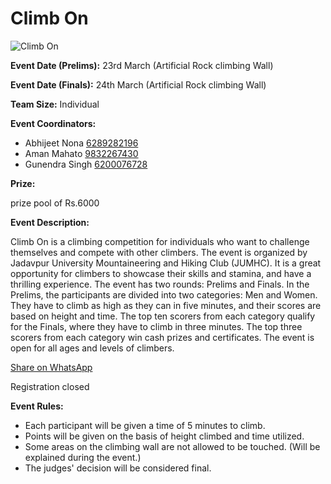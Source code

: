# Climb On

![Climb On](https://srijanju.in/images/events/ClimbOn.png)

**Event Date (Prelims):** 23rd March (Artificial Rock climbing Wall)

**Event Date (Finals):** 24th March (Artificial Rock climbing Wall)

**Team Size:** Individual

**Event Coordinators:**

- Abhijeet Nona [6289282196](tel:6289282196)
- Aman Mahato [9832267430](tel:9832267430)
- Gunendra Singh [6200076728](tel:6200076728)

**Prize:**

prize pool of Rs.6000

**Event Description:**

Climb On is a climbing competition for individuals who want to challenge themselves and compete with other climbers.
The event is organized by Jadavpur University Mountaineering and Hiking Club (JUMHC). It is a great opportunity for climbers to
showcase their skills and stamina, and have a thrilling experience.
The event has two rounds: Prelims and Finals.
In the Prelims, the participants are divided into two categories: Men and Women. They have to climb as high as they can in five minutes, and their scores are based on height and time.
The top ten scorers from each category qualify for the Finals, where they have to climb in three minutes.
The top three scorers from each category win cash prizes and certificates. The event is open for all ages and levels of climbers.

[Share on WhatsApp](https://wa.me/?text=Check%20out%20this%20event%3A%20Climb%20On%0A%0A%20Climb%20On%20is%20a%20climbing%20competition%20for%20individuals%20who%20want%20to%20challenge%20themselves%20and%20compete%20with%20other%20climbers.%20%0A%20%20%20%20%20%20%20%20The%20event%20is%20organized%20by%20Jadavpur%20University%20Mountaineering%20and%20Hiking%20Club%20(JUMHC).%20It%20is%20a%20great%20opportunity%20for%20climbers%20to%0A%20%20%20%20%20%20%20%20showcase%20their%20skills%20and%20stamina%2C%20and%20have%20a%20thrilling%20experience.%0A%20%20%20%20%20%20%20%20The%20event%20has%20two%20rounds%3A%20Prelims%20and%20Finals.%0A%20%20%20%20%20%20%20%20In%20the%20Prelims%2C%20the%20participants%20are%20divided%20into%20two%20categories%3A%20Men%20and%20Women.%20They%20have%20to%20climb%20as%20high%20as%20they%20can%20in%20five%20minutes%2C%20and%20their%20scores%20are%20based%20on%20height%20and%20time.%0A%20%20%20%20%20%20%20%20The%20top%20ten%20scorers%20from%20each%20category%20qualify%20for%20the%20Finals%2C%20where%20they%20have%20to%20climb%20in%20three%20minutes.%0A%20%20%20%20%20%20%20%20The%20top%20three%20scorers%20from%20each%20category%20win%20cash%20prizes%20and%20certificates.%20The%20event%20is%20open%20for%20all%20ages%20and%20levels%20of%20climbers.%0A%0AHead%20over%20to%3A%20https%3A%2F%2Fsrijanju.in%2Fevents%2FClimb-On%20for%20exploring%20it!)

Registration closed

**Event Rules:**

- Each participant will be given a time of 5 minutes to climb.
- Points will be given on the basis of height climbed and time utilized.
- Some areas on the climbing wall are not allowed to be touched. (Will be explained during the event.)
- The judges' decision will be considered final.